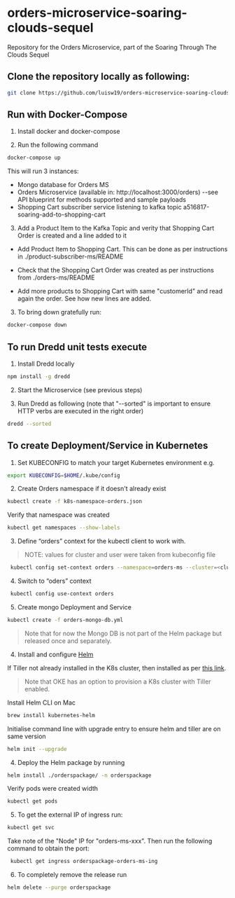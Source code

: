 # orders-microservice-soaring-clouds-sequel

Repository for the Orders Microservice, part of the Soaring Through The Clouds Sequel

## Clone the repository locally as following:

```bash
git clone https://github.com/luisw19/orders-microservice-soaring-clouds-sequel.git
```

## Run with Docker-Compose

1) Install docker and docker-compose

2) Run the following command

```bash
docker-compose up
```
This will run 3 instances:

- Mongo database for Orders MS
- Orders Microservice (available in: http://localhost:3000/orders) --see API blueprint for methods supported and sample payloads
- Shopping Cart subscriber service listening to kafka topic a516817-soaring-add-to-shopping-cart

3) Add a Product Item to the Kafka Topic and verity that Shopping Cart Order is created and a line added to it

- Add Product Item to Shopping Cart. This can be done as per instructions in ./product-subscriber-ms/README

- Check that the Shopping Cart Order was created as per instructions from ./orders-ms/README

- Add more products to Shopping Cart with same "customerId" and read again the order. See how new lines are added.

3) To bring down gratefully run:

```bash
docker-compose down
```

## To run Dredd unit tests execute

1) Install Dredd locally

```bash
npm install -g dredd
```

2) Start the Microservice (see previous steps)

3) Run Dredd as following (note that "--sorted" is important to ensure HTTP verbs are executed in the right order)

```bash
dredd --sorted
```

## To create Deployment/Service in Kubernetes

1) Set KUBECONFIG to match your target Kubernetes environment e.g.

```bash
export KUBECONFIG=$HOME/.kube/config
```

2) Create Orders namespace if it doesn't already exist

```bash
kubectl create -f k8s-namespace-orders.json
```

Verify that namespace was created
```bash
kubectl get namespaces --show-labels
```

3) Define “orders” context for the kubectl client to work with.

> NOTE: values for cluster and user were taken from kubeconfig file

```bash
 kubectl config set-context orders --namespace=orders-ms --cluster=<cluster value> --user=<user value>
```

4) Switch to “oders” context

```bash
 kubectl config use-context orders
```

5) Create mongo Deployment and Service

```bash
kubectl create -f orders-mongo-db.yml
```
> Note that for now the Mongo DB is not part of the Helm package but released once and separately.

4) Install and configure [Helm](https://helm.sh)

If Tiller not already installed in the K8s cluster, then installed as per [this link]( https://docs.helm.sh/using_helm/#installing-tiller).
> Note that OKE has an option to provision a K8s cluster with Tiller enabled.

Install Helm CLI on Mac
```bash
brew install kubernetes-helm
```

Initialise command line with upgrade entry to ensure helm and tiller are on same version
```bash
helm init --upgrade
```

4) Deploy the Helm package by running

```bash
helm install ./orderspackage/ -n orderspackage
```

Verify pods were created width

```bash
kubectl get pods
```

5) To get the external IP of ingress run:

```bash
kubectl get svc
```
 Take note of the "Node" IP for "orders-ms-xxx". Then run the following command to obtain the port:

```bash
 kubectl get ingress orderspackage-orders-ms-ing
```

6) To completely remove the release run

```bash
helm delete --purge orderspackage
```
